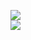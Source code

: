 [![](https://img.shields.io/badge/Made%20With-Github%20Spray-lightgrey.svg?style=for-the-badge&logo=github)](https://github.com/Annihil/github-spray#4908)  
[![](https://i.imgur.com/2DrTn0Z.gif)](https://github.com/Annihil/github-spray)